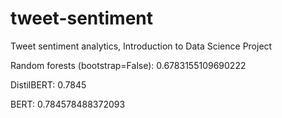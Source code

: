 # tweet-sentiment
Tweet sentiment analytics, Introduction to Data Science Project

Random forests (bootstrap=False): 0.6783155109690222

DistilBERT: 0.7845

BERT: 0.784578488372093
